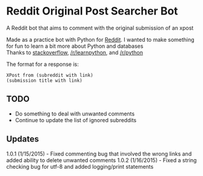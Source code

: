 # Reddit Original Post Searcher Bot
A Reddit bot that aims to comment with the original submission of an xpost  

Made as a practice bot with Python for [Reddit](http://www.reddit.com/). I wanted to make something for fun to learn a bit more about Python and databases   
Thanks to [stackoverflow](http://stackoverflow.com/), [/r/learnpython](http://www.reddit.com/r/learnpython), and [/r/python](http://www.reddit.com/r/python)

The format for a response is:
```
XPost from (subreddit with link)  
(submission title with link)
```

## TODO
- Do something to deal with unwanted comments
- Continue to update the list of ignored subreddits

## Updates
1.0.1 (1/15/2015) - Fixed commenting bug that involved the wrong links and added ability to delete unwanted comments
1.0.2 (1/16/2015) - Fixed a string checking bug for utf-8 and added logging/print statements
